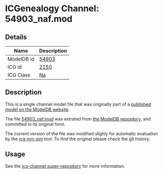 # ICGenealogy Channel: 54903\_naf.mod

## Details

Name | Description
---- | -----------
ModelDB id | [54903](http://senselab.med.yale.edu/ModelDB/ShowModel.cshtml?model=54903)
ICG id | [2150](http://icg.neurotheory.ox.ac.uk/channels/2/2150)
ICG Class | [Na](http://icg.neurotheory.ox.ac.uk/channels/2)

## Description

This is a single channel model file that was originally part of a [published model on the ModelDB website](http://senselab.med.yale.edu/mModelDB/ShowModel.cshtml?model=54903).


The file [54903\_naf.mod](54903_naf.mod) was extrated from [the ModelDB repository](http://senselab.med.yale.edu/ModelDB/ShowModel.cshtml?model=54903), and committed in its original form.

The current version of the file was modified slighly for automatic evaluation by the [icg-nrn-sim](https://github.com/icgenealogy/icg-nrn-sim) tool. To find the original please check the git history.


## Usage

See the [icg-channel super-repository](https://github.com/icgenealogy/icg-channels) for more information.